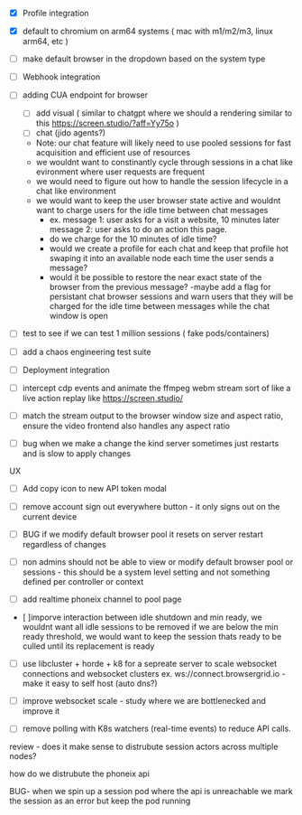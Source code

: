 - [x] Profile integration
- [x] default to chromium on arm64 systems ( mac with m1/m2/m3, linux arm64, etc )
- [ ] make default browser in the dropdown based on the system type

- [ ] Webhook integration


- [ ] adding CUA endpoint for browser
    - [ ] add visual ( similar to chatgpt where we should a  rendering  similar to this https://screen.studio/?aff=Yy75o )
    - [ ] chat  (jido agents?)
    - Note: our chat feature will likely need to use pooled sessions for fast acquisition and efficient use of resources
    - we wouldnt want to constinantly cycle through sessions in a chat like evironment where user requests are frequent
    - we would need to figure out how to handle the session lifecycle in a chat like environment
    - we would want to keep the user browser state active and wouldnt want to charge users for the idle time between chat messages
      - ex. message 1: user asks for a visit a website, 10 minutes later message 2: user asks to do an action this page. 
      - do we charge for the 10 minutes of idle time?
      - would we create a profile for each chat and keep that profile hot swaping it into an available node each time the user sends a message?
      - would it be possible to restore the near exact state of the browser from the previous message?
      -maybe add a flag for persistant chat browser sessions and warn users that they will be charged for the idle time between messages while the chat window is open
- [ ] test to see if we can test 1 million sessions ( fake pods/containers) 
- [ ] add a chaos engineering test suite
- [ ] Deployment integration
- [ ] intercept cdp events and animate the ffmpeg webm stream sort of like a live action replay like https://screen.studio/
- [ ] match the stream output to the browser window size and aspect ratio, ensure the video frontend also handles any aspect ratio


- [ ] bug when we make a change the kind server sometimes just restarts and is slow to apply changes

UX
- [ ] Add copy icon to new API token modal
- [ ] remove account sign out everywhere button - it only signs out on the current device

- [ ] BUG if we modify default browser pool it resets on server restart regardless of changes
- [ ] non admins should not be able to view or modify default browser pool or sessions - this should be a system level setting and not something defined per controller or context


- [ ] add realtime phoneix channel to pool page
- [ ]imporve interaction between idle shutdown and min ready, we wouldnt want all idle sessions to be removed if we are below the min ready threshold, we would want to keep the session thats ready to be culled until its replacement is ready


- [ ] use libcluster + horde + k8 for a sepreate server to scale websocket connections and websocket clusters  ex. ws://connect.browsergrid.io - make it easy to self host (auto dns?)

- [ ] improve websocket scale - study where we are bottlenecked and improve it 

- [ ] remove polling with K8s watchers (real-time events) to reduce API calls.

review - does it make sense to distrubute session actors across multiple nodes?

how do we distrubute the phoneix api


BUG- when we spin up a session pod where the api is unreachable we mark the session as an error but keep the pod running